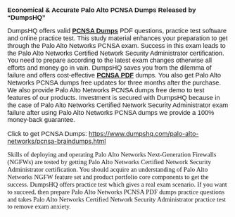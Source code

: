 <p style="margin:0in 0in 10pt"><span style="font-size:11pt"><span style="line-height:115%"><span style="font-family:Calibri,sans-serif"><b>Economical &amp; Accurate Palo Alto PCNSA Dumps Released by &ldquo;DumpsHQ&rdquo;</b></span></span></span></p>

<p style="margin:0in 0in 10pt"><span style="font-size:11pt"><span style="line-height:115%"><span style="font-family:Calibri,sans-serif">DumpsHQ offers valid <b><a href="https://www.dumpshq.com/palo-alto-networks/pcnsa-braindumps.html">PCNSA Dumps</a> </b>PDF questions, practice test software and online practice test. This study material enhances your preparation to get through the Palo Alto Networks PCNSA exam. Success in this exam leads to the Palo Alto Networks Certified Network Security Administrator certification. You need to prepare according to the latest exam changes otherwise all efforts and money go in vain. DumpsHQ saves you from the dilemma of failure and offers cost-effective <a href="https://www.dumpshq.com/palo-alto-networks/pcnsa-braindumps.html"><b>PCNSA PDF</b></a> dumps. You also get Palo Alto Networks PCNSA dumps free updates for three months after the purchase. We also provide Palo Alto Networks PCNSA dumps free demo to test features of our products. Investment is secured with DumpsHQ because in the case of Palo Alto Networks Certified Network Security Administrator exam failure after using Palo Alto Networks PCNSA dumps we provide a 100% money-back guarantee.</span></span></span></p>

<p style="margin:0in 0in 10pt"><span style="font-size:11pt"><span style="line-height:115%"><span style="font-family:Calibri,sans-serif">Click to get PCNSA Dumps:&nbsp;</span></span></span><a href="https://www.dumpshq.com/palo-alto-networks/pcnsa-braindumps.html">https://www.dumpshq.com/palo-alto-networks/pcnsa-braindumps.html</a></p>

<p><span style="font-size:11.0pt"><span style="line-height:115%"><span style="font-family:&quot;Calibri&quot;,&quot;sans-serif&quot;">Skills of deploying and operating Palo Alto Networks Next-Generation Firewalls (NGFWs) are tested by getting Palo Alto Networks Certified Network Security Administrator certification. You should acquire an understanding of Palo Alto Networks NGFW feature set and product portfolio core components to get the success. DumpsHQ offers practice test which gives a real exam scenario. If you want to succeed, then prepare Palo Alto Networks PCNSA PDF dumps practice questions and takes Palo Alto Networks Certified Network Security Administrator practice test to remove exam anxiety.</span></span></span></p>
